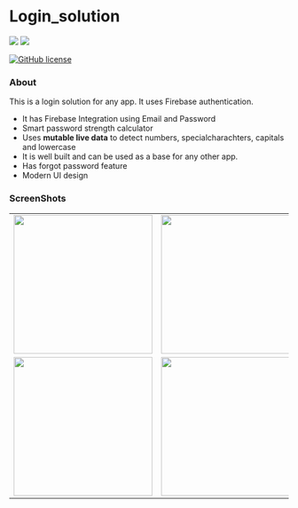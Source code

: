 # Login_solution
<p>
<img src="https://img.shields.io/badge/Android-3DDC84?style=for-the-badge&logo=android&logoColor=white"/>
<img src="https://img.shields.io/badge/Kotlin-0095D5?&style=for-the-badge&logo=kotlin&logoColor=white"/>

  [![GitHub license](https://img.shields.io/badge/License-MIT-blue.svg)](LICENSE)
</p>

### About
This is a login solution for any app. It uses Firebase authentication.
<br>

* It has Firebase Integration using Email and Password
* Smart password strength calculator 
* Uses **mutable live data** to detect numbers, specialcharachters, capitals and lowercase
* It is well built and can be used as a base for any other app.
* Has forgot password feature
* Modern UI design

### ScreenShots
<table>
  <tr>
    <td><img src="https://user-images.githubusercontent.com/66465511/150850805-1939dbd4-f591-4627-af7e-65d61f7a648e.jpg" width ="250">
    <td><img src="https://user-images.githubusercontent.com/66465511/150850812-d344c020-4291-42e7-9258-7d909951f787.jpg" width="250">
    <td><img src="https://user-images.githubusercontent.com/66465511/150850307-b39f1483-d461-4349-b30a-aaf0e20031c2.jpg" width="250">
    <td><img src="https://user-images.githubusercontent.com/66465511/150850311-aee4c5ba-8d86-4d09-b3c9-32b554ce9052.jpg" width="250">
    <td><img src="https://user-images.githubusercontent.com/66465511/150850315-36a1bf1e-040f-43dc-a445-101bc6140eb3.jpg" width="250">
      <tr>
    <td><img src="https://user-images.githubusercontent.com/66465511/150850318-70e35747-0062-4770-8453-031d8812998f.jpg" width="250">
    <td><img src="https://user-images.githubusercontent.com/66465511/150850320-92288b55-c9d9-4fdd-837a-da02318fa6e1.jpg" width="250">
    <td><img src="https://user-images.githubusercontent.com/66465511/150850297-814228ba-fb2a-4ecd-b195-ee4576df4903.jpg" width="250">
</table>
